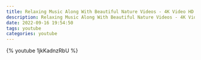```yaml
---
title: Relaxing Music Along With Beautiful Nature Videos - 4K Video HD
description: Relaxing Music Along With Beautiful Nature Videos - 4K Video HD
date: 2022-09-16 19:54:50
tags: youtube
categories: youtube
---
```


{% youtube 1jkKadnzRbU %}
